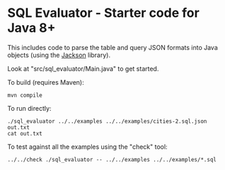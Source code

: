 # SQL Evaluator - Starter code for Java 8+

This includes code to parse the table and query JSON formats into Java objects (using the [Jackson](https://github.com/FasterXML/jackson) library).

Look at "src/sql_evaluator/Main.java" to get started.

To build (requires Maven):

```
mvn compile
```

To run directly:

```
./sql_evaluator ../../examples ../../examples/cities-2.sql.json out.txt
cat out.txt
```

To test against all the examples using the "check" tool:

```
../../check ./sql_evaluator -- ../../examples ../../examples/*.sql
```

